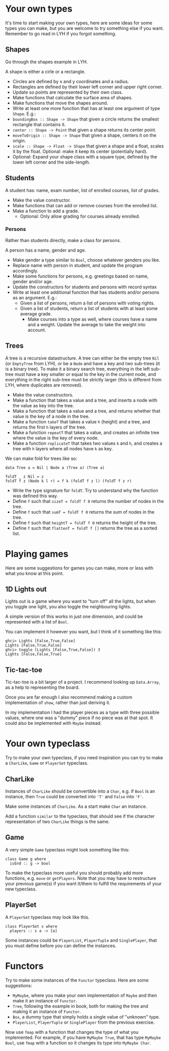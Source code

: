 Your own types
==============

It's time to start making your own types, here are some ideas for some
types you can make, but you are welcome to try something else if you
want. Remember to go read in LYH if you forgot something.

Shapes
------

Go through the shapes example in LYH.

A shape is either a cirle or a rectangle.

-   Circles are defined by x and y coordinates and a radius.
-   Rectangles are defined by their lower left corner and upper right
    corner.
-   Update so points are represented by their own class.
-   Make functions that calculate the surface area of shapes.
-   Make functions that move the shapes around.
-   Write at least one more function that has at least one argument of type `Shape`. E.g.:
  -   `boundingBox :: Shape -> Shape` that given a circle returns the smallest rectangle that contains it.
  -   `center :: Shape -> Point` that given a shape returns its center point.
  -   `moveToOrigin :: Shape -> Shape` that given a shape, centers it on the origin.
  -   `scale :: Shape -> Float -> Shape` that given a shape and a float, scales it by the float. Optional: make it keep its center (potentially hard).
- Optional: Expand your shape class with a square type, defined by the lower left corner and the side-length.

Students
--------

A student has: name, exam number, list of enrolled courses, list of
grades.

-   Make the value constructor.
-   Make functions that can add or remove courses from the enrolled
    list.
-   Make a function to add a grade.
    -   Optional: Only allow grading for courses already enrolled.

### Persons

Rather than students directly, make a class for persons.

A person has a name, gender and age.

-   Make gender a type similar to `Bool`, choose whatever genders you
    like.
-   Replace name with person in student, and update the program
    accordingly.
-   Make some functions for persons, e.g. greetings based on name,
    gender and/or age.
-   Update the constructors for students and persons with record syntax
-   Write at least one additional function that has students and/or persons as an argument. E.g.:
    -   Given a list of persons, return a list of persons with voting
        rights.
    -   Given a list of students, return a list of students with at
        least some average grade.
        -   Make courses into a type as well, where courses have a name
            and a weight. Update the average to take the weight into
            account.

Trees
-----

A tree is a recursive datastructure. A tree can either be the empty tree
`Nil` (or `EmptyTree` from LYH), or be a `Node` and have a key and two
sub-trees (it is a binary tree). To make it a binary search tree,
everything in the left sub-tree must have a key smaller or equal to the
key in the current node, and everything in the right sub-tree must be
strictly larger (this is different from LYH, where duplicates are
removed).

-   Make the value constructors.
-   Make a function that takes a value and a tree, and inserts a node
    with the value as key into the tree.
-   Make a function that takes a value and a tree, and returns whether
    that value is the key of a node in the tree.
-   Make a function `takeT` that takes a value `h` (height) and a tree,
    and returns the first `h` layers of the tree.
-   Make a function `repeatT` that takes a value, and creates an
    infinite tree where the value is the key of every node.
-   Make a function `replicateT` that takes two values `k` and `h`, and
    creates a tree with `h` layers where all nodes have `k` as key.

We can make fold for trees like so:

``` {.haskell}
data Tree a = Nil | Node a (Tree a) (Tree a)

foldT _ z Nil = z
foldT f z (Node k l r) = f k (foldT f z l) (foldT f z r)
```

-   Write the type signature for `foldT`. Try to understand why the
    function was defined this way.
-   Define `f` such that `sizeT = foldT f 0` returns the number of nodes
    in the tree.
-   Define `f` such that `sumT = foldT f 0` returns the sum of nodes
    in the tree.
-   Define `f` such that `heightT = foldT f 0` returns the height of the tree.
-   Define `f` such that `flattenT = foldT f []` returns the tree as a sorted list.

Playing games
=============

Here are some suggestions for games you can make, more or less with what
you know at this point.

1D Lights out
-------------

Lights out is a game where you want to "turn off" all the lights, but
when you toggle one light, you also toggle the neighbouring lights.

A simple version of this works in just one dimension, and could be
represented with a list of `Bool`.

You can implement it however you want, but I think of it something like
this:

    ghci> Lights [False,True,False]
    Lights [False,True,False]
    ghci> toggle (Lights [False,True,False]) 3
    Lights [False,False,True]

Tic-tac-toe
-----------

Tic-tac-toe is a bit larger of a project. I recommend looking up
`Data.Array`, as a help to representing the board.

Once you are far enough I also recommend making a custom implementation
of `show`, rather than just deriving it.

In my implementation I had the player pieces as a type with three
possible values, where one was a "dummy" piece if no piece was at that
spot. It could also be implemented with `Maybe` instead.

Your own typeclass
==================

Try to make your own typeclass, if you need inspiration you can try to
make a `CharLike`, `Game` or `PlayerSet` typeclass.

CharLike
--------

Instances of `CharLike` should be convertible into a `Char`, e.g. if
`Bool` is an instance, then `True` could be converted into `'T'` and
`False` into `'F'`.

Make some instances of `CharLike`. As a start make `Char` an instance.

Add a function `similar` to the typeclass, that should see if the
character representation of two `CharLike` things is the same.

Game
----

A very simple `Game` typeclass might look something like this:

    class Game g where
      isEnd :: g -> bool

To make the typeclass more useful you should probably add more
functions, e.g. `move` or `getPlayers`. Note that you may have to
restructure your previous game(s) if you want it/them to fulfill the
requirements of your new typeclass.

PlayerSet
---------

A `PlayerSet` typeclass may look like this.

    class PlayerSet s where
      players :: s a -> [a]

Some instances could be `PlayerList`, `PlayerTuple` and `SinglePlayer`,
that you must define before you can define the instances.

Functors
========

Try to make some instances of the `Functor` typeclass. Here are some
suggestions:

-   `MyMaybe`, where you make your own implementation of `Maybe` and
    then make it an instance of `Functor`.
-   `Tree`, following the example in book, both for making the tree and
    making it an instance of `Functor`.
-   `Box`, a dummy type that simply holds a single value of "unknown"
    type.
-   `PlayerList`, `PlayerTuple` or `SinglePlayer` from the previous
    exercise.

Now use `fmap` with a function that changes the type of what you
implemented. For example, if you have `MyMaybe True`, that has type
`MyMaybe Bool`, use `fmap` with a function so it changes its type into
`MyMaybe Char`.

